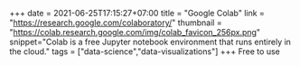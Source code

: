 +++
date = 2021-06-25T17:15:27+07:00
title = "Google Colab"
link = "https://research.google.com/colaboratory/"
thumbnail = "https://colab.research.google.com/img/colab_favicon_256px.png"
snippet="Colab is a free Jupyter notebook environment that runs entirely in the cloud."
tags = ["data-science","data-visualizations"]
+++ 
Free to use